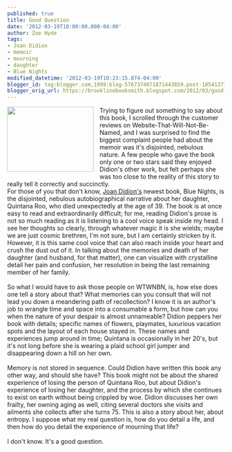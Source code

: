 ```yaml
---
published: true
title: Good Question
date: '2012-03-19T10:00:00.000-04:00'
author: Zoe Hyde
tags:
- Joan Didion
- memoir
- mourning
- daughter
- Blue Nights
modified_datetime: '2012-03-19T10:23:15.874-04:00'
blogger_id: tag:blogger.com,1999:blog-5767374071871443859.post-1854137739908510648
blogger_orig_url: https://brooklinebooksmith.blogspot.com/2012/03/good-question.html
---
```


<div class="separator" style="clear: both; text-align: left;"><a href="https://img2-2.timeinc.net/ew/i/2011/11/02/must-list/blue-nights_610.jpg" imageanchor="1" style="clear: left; float: left; margin-bottom: 1em; margin-right: 1em;"><img border="0" height="150" src="https://img2-2.timeinc.net/ew/i/2011/11/02/must-list/blue-nights_610.jpg" width="200" /></a>Trying to figure out something to say about this book, I scrolled through the customer reviews on Website-That-Will-Not-Be-Named, and I was surprised to find the biggest complaint people had about the memoir was it's disjointed, nebulous nature. A few people who gave the book only one or two stars said they enjoyed Didion's other work, but felt perhaps she was too close to the reality of this story to really tell it correctly and succinctly. </div><div class="separator" style="clear: both; text-align: left;">For those of you that don't know, <a href="https://en.wikipedia.org/wiki/Joan_Didion">Joan Didion's</a> newest book, Blue Nights, is the disjointed, nebulous autobiographical narrative about her daughter, Quintana Roo, who died unexpectedly at the age of 39. The book is at once easy to read and extraordinarily difficult; for me, reading Didion's prose is not so much reading as it is listening to a cool voice speak inside my head. I see her thoughts so clearly, through whatever magic it is she wields; maybe we are just cosmic brethren, I'm not sure, but I am certainly stricken by it. However, it is this same cool voice that can also reach inside your heart and crush the dust out of it. In talking about the memories and death of her daughter (and husband, for that matter), one can visualize with crystalline detail her pain and confusion, her resolution in being the last remaining member of her family. </div><div class="separator" style="clear: both; text-align: left;"><br /></div><div class="separator" style="clear: both; text-align: left;">So what I would have to ask those people on WTWNBN, is, how else does one tell a story about that? What memories can you consult that will not lead you down a meandering path of recollection? I know it is an author's job to wrangle time and space into a consumable a form, but how can you when the nature of your despair is almost unnameable? Didion peppers her book with details; specific names of flowers, playmates, luxurious vacation spots and the layout of each&nbsp;house stayed in. These names and experiences jump around in time; Quintana is occasionally in her 20's, but it's not long before she is wearing a plaid school girl jumper and disappearing down a hill on her own.&nbsp;</div><div class="separator" style="clear: both; text-align: left;"><br /></div><div class="separator" style="clear: both; text-align: left;">Memory is not stored in sequence. Could Didion have written this book any other way, and should she have? This book might not be about the shared experience of losing the person of Quintana Roo, but about Didion's experience of losing her daughter, and the process by which she continues to exist on earth without being crippled by woe. Didion discusses her own frailty, her owning aging as well, citing several doctors she visits and ailments she collects after she turns 75. This is also a story about her, about entropy. I suppose what my real question is, how do you detail a life, and then how do you detail the experience of mourning that life? </div><div class="separator" style="clear: both; text-align: left;"><br /></div><div class="separator" style="clear: both; text-align: left;">I don't know. It's a good question. </div>